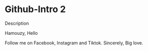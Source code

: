# Github-Intro 2 


Description

Hamouzy,
Hello 

Follow me on Facebook, Instagram and Tiktok.
Sincerely,
Big love.